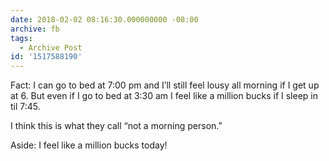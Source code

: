 ```yaml
---
date: 2018-02-02 08:16:30.000000000 -08:00
archive: fb
tags: 
  - Archive Post
id: '1517588190'
---
```


Fact: I can go to bed at 7:00 pm and I’ll still feel lousy all morning if I get up at 6. But even if I go to bed at 3:30 am I feel like a million bucks if I sleep in til 7:45. 

I think this is what they call “not a morning person.”

Aside: I feel like a million bucks today!
